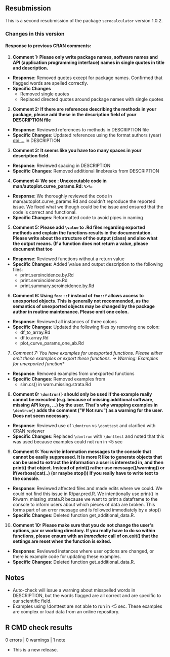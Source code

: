 ## Resubmission

This is a second resubmission of the package `serocalculator` version 1.0.2.

### Changes in this version

#### Response to previous CRAN comments:

1. **Comment 1: Please only write package names, software names and API (application programming interface) names in single quotes in title and description.**
  - **Response**: Removed quotes except for package names. Confirmed that flagged words are spelled correctly. 
  - **Specific Changes**
    - Removed single quotes
    - Replaced directed quotes around package names with single quotes
    
2. **Comment 2: If there are references describing the methods in your package, please add these in the description field of your DESCRIPTION file**
  - **Response**: Reviewed references to methods in DESCRIPTION file
  - **Specific Changes**: Updated references using the format authors (year) <doi:...> in DESCRIPTION
  
3. **Comment 3: It seems like you have too many spaces in your description field.**
  - **Response**: Reviewed spacing in DESCRIPTION
  - **Specific Changes**: Removed additional linebreaks from DESCRIPTION
  
4. **Comment 4: We see : Unexecutable code in man/autoplot.curve_params.Rd: `%>%:`**
  - **Response**: We thoroughly reviewed the code in man/autoplot.curve_params.Rd and couldn't reproduce the reported issue. We fixed what we though could be the issue and ensured that the code is correct and functional.
  - **Specific Changes**: Reformatted code to avoid pipes in naming
  
5. **Comment 5: Please add `\value` to .Rd files regarding exported methods and explain the functions results in the documentation. Please write about the structure of the output (class) and also what the output means. (If a function does not return a value, please document that too**
  - **Response**: Reviewed functions without a return value
  - **Specific Changes**: Added \value and output description to the following files:
    - print.seroincidence.by.Rd
    - print.seroincidence.Rd
    - print.summary.seroincidence.by.Rd
    
6. **Comment 6: Using `foo:::f` instead of `foo::f` allows access to unexported objects. This is generally not recommended, as the semantics of unexported objects may be changed by the package author in routine maintenance. Please omit one colon.**
  - **Response**: Reviewed all instances of three colons
  - **Specific Changes**: Updated the following files by removing one colon:
    - df_to_array.Rd
    - df.to.array.Rd
    - plot_curve_params_one_ab.Rd
    
7. **Comment 7: You have examples for unexported functions. Please either omit these examples or export these functions.* -> Warning: Examples for unexported function**
  - **Response**: Removed examples from unexported functions
  - **Specific Changes**: Removed examples from 
    -  sim.cs() in warn.missing.strata.Rd

8. **Comment 8:  `\dontrun{}` should only be used if the example really cannot be executed (e.g. because of missing additional software, missing API keys, ...) by the user. That's why wrapping examples in `\dontrun{}` adds the comment ("# Not run:") as a warning for the user. Does not seem necessary.**
  - **Response**: Reviewed use of `\dontrun` vs `\donttest` and clarified with CRAN reviewer
  - **Specific Changes**: Replaced `\dontrun` with `\donttest` and noted that this was used because examples could not run in <5 sec

9. **Comment 9: You write information messages to the console that cannot be easily suppressed. It is more R like to generate objects that can be used to extract the information a user is interested in, and then print() that object. Instead of print() rather use message()/warning() or if(verbose)cat(..) (or maybe stop()) if you really have to write text to the console.**
  - **Response**: Reviewed affected files and made edits where we could. We could not find this issue in R/par.pred.R. We intentionally use print() in R/warn_missing_strata.R because we want to print a dataframe to the console to inform users about which pieces of data are broken. This forms part of an error message and is followed immediately by a stop()
  - **Specific Changes**: Deleted function get_additional_data.R.
  
10. **Comment 10: Please make sure that you do not change the user's options, par or working directory. If you really have to do so within functions, please ensure with an *immediate* call of on.exit() that the settings are reset when the function is exited.**
  - **Response**: Reviewed instances where user options are changed, or there is example code for updating these examples.
  - **Specific Changes**: Deleted function get_additional_data.R.


   

## Notes

* Auto-check will issue a warning about misspelled words in DESCRIPTION, but the  words flagged are all correct and are specific to our scientific field. 
* Examples using \donttest are not able to run in <5 sec. These examples are complex or load data from an online repository. 


## R CMD check results

0 errors | 0 warnings | 1 note

* This is a new release.

